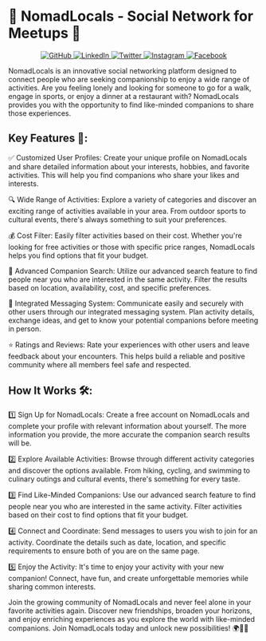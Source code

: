 # 🌟 NomadLocals - Social Network for Meetups 🚀

<p align="center">
  <a href="https://github.com/tuusuario">
    <img src="https://img.shields.io/badge/GitHub-%2312100E.svg?&style=for-the-badge&logo=GitHub&logoColor=white" alt="GitHub">
  </a>
  <a href="https://www.linkedin.com/in/tuperfil">
    <img src="https://img.shields.io/badge/LinkedIn-%230077B5.svg?&style=for-the-badge&logo=LinkedIn&logoColor=white" alt="LinkedIn">
  </a>
  <a href="https://twitter.com/tuusuario">
    <img src="https://img.shields.io/badge/Twitter-%231DA1F2.svg?&style=for-the-badge&logo=Twitter&logoColor=white" alt="Twitter">
  </a>
  <a href="https://www.instagram.com/tuusuario">
    <img src="https://img.shields.io/badge/Instagram-%23E4405F.svg?&style=for-the-badge&logo=Instagram&logoColor=white" alt="Instagram">
  </a>
  <a href="https://www.facebook.com/tuusuario">
    <img src="https://img.shields.io/badge/Facebook-%231877F2.svg?&style=for-the-badge&logo=Facebook&logoColor=white" alt="Facebook">
  </a>
</p>





NomadLocals is an innovative social networking platform designed to connect people who are seeking companionship to enjoy a wide range of activities. Are you feeling lonely and looking for someone to go for a walk, engage in sports, or enjoy a dinner at a restaurant with? NomadLocals provides you with the opportunity to find like-minded companions to share those experiences.

## Key Features 🎉:

✅ Customized User Profiles: Create your unique profile on NomadLocals and share detailed information about your interests, hobbies, and favorite activities. This will help you find companions who share your likes and interests.

🔍 Wide Range of Activities: Explore a variety of categories and discover an exciting range of activities available in your area. From outdoor sports to cultural events, there's always something to suit your preferences.

💰 Cost Filter: Easily filter activities based on their cost. Whether you're looking for free activities or those with specific price ranges, NomadLocals helps you find options that fit your budget.

🔎 Advanced Companion Search: Utilize our advanced search feature to find people near you who are interested in the same activity. Filter the results based on location, availability, cost, and specific preferences.

💬 Integrated Messaging System: Communicate easily and securely with other users through our integrated messaging system. Plan activity details, exchange ideas, and get to know your potential companions before meeting in person.

⭐ Ratings and Reviews: Rate your experiences with other users and leave feedback about your encounters. This helps build a reliable and positive community where all members feel safe and respected.

## How It Works 🛠️:

1️⃣ Sign Up for NomadLocals: Create a free account on NomadLocals and complete your profile with relevant information about yourself. The more information you provide, the more accurate the companion search results will be.

2️⃣ Explore Available Activities: Browse through different activity categories and discover the options available. From hiking, cycling, and swimming to culinary outings and cultural events, there's something for every taste.

3️⃣ Find Like-Minded Companions: Use our advanced search feature to find people near you who are interested in the same activity. Filter activities based on their cost to find options that fit your budget.

4️⃣ Connect and Coordinate: Send messages to users you wish to join for an activity. Coordinate the details such as date, location, and specific requirements to ensure both of you are on the same page.

5️⃣ Enjoy the Activity: It's time to enjoy your activity with your new companion! Connect, have fun, and create unforgettable memories while sharing common interests.

Join the growing community of NomadLocals and never feel alone in your favorite activities again. Discover new friendships, broaden your horizons, and enjoy enriching experiences as you explore the world with like-minded companions. Join NomadLocals today and unlock new possibilities! 🌍🤝✨
